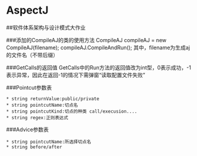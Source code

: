AspectJ
=======

##软件体系架构与设计模式大作业

###添加的CompileAJ的类的使用方法
CompileAJ compileAJ = new CompileAJ(filename);
compileAJ.CompileAndRun();
其中，filename为生成aj的文件名（不带后缀）

###GetCalls的返回值
GetCalls中的Run方法的返回值改为int型，0表示成功，-1表示异常，因此在返回-1的情况下需弹窗“读取配置文件失败”

###Pointcut参数表

    * string returnValue:public/private
    * string pointcutName:切点名
    * string pointcutKind:切点的种类 call/execusion....
    * string regex:正则表达式

###Advice参数表

    * string pointcutName:所选择切点名
    * string before/after
